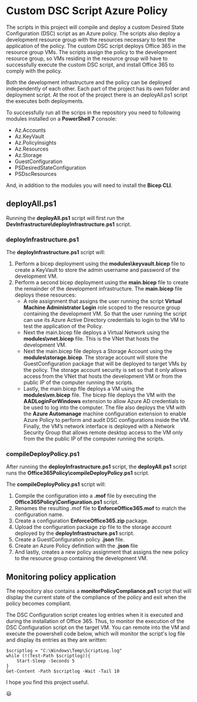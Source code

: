 # Custom DSC Script Azure Policy

The scripts in this project will compile and deploy a custom Desired State Configuration (DSC) script as an Azure policy. The scripts also deploy a development resource group with the resources necessary to test the application of the policy. The custom DSC script deploys Office 365 in the resource group VMs. The scripts assign the policy to the development resource group, so VMs residing in the resource group will have to successfully execute the custom DSC script, and install Office 365 to comply with the policy. 

Both the development infrastructure and the policy can be deployed independently of each other. Each part of the project has its own folder and deployment script. At the root of the project there is an deployAll.ps1 script the executes both deployments.

To successfully run all the scrips in the repository you need to following modules installed on a **PowerShell 7** console:

* Az.Accounts
* Az.KeyVault
* Az.PolicyInsights
* Az.Resources
* Az.Storage
* GuestConfiguration
* PSDesiredStateConfiguration
* PSDscResources

And, in addition to the modules you will need to install the **Bicep CLI**.

## deployAll.ps1

Running the **deployAll.ps1** script will first run the **DevInfrastructure\deployInfrastructure.ps1** script.

### deployInfrastructure.ps1

The **deployInfrastructure.ps1** script will:

1. Perform a bicep deployment using the **modules\keyvault.bicep** file to create a KeyVault to store the admin username and password of the development VM.
2. Perform a second bicep deployment using the **main.bicep** file to create the remainder of the development infrastructure. The **main.bicep** file deploys these resources:
    - A role assignment that assigns the user running the script **Virtual Machine Administrator Login** role scoped to the resource group containing the development VM. So that the user running the script can use its Azure Active Directory credentials to login to the VM to test the application of the Policy.
    - Next the main.bicep file deploys a Virtual Network using the **modules\vnet.bicep** file. This is the VNet that hosts the development VM.
    - Next the main.bicep file deploys a Storage Account using the **modules\storage.bicep**. The storage account will store the GuestConfiguration package that will be deployed to target VMs by the policy. The storage account security is set so that it only allows access from the VNet that hosts the development VM or from the public IP of the computer running the scripts.
    - Lastly, the main.bicep file deploys a VM using the **modules\vm.bicep** file. The bicep file deploys the VM with the **AADLoginForWindows** extension to allow Azure AD credentials to be used to log into the computer. The file also deploys the VM with the **Azure Automanage** machine configuration extension to enable Azure Policy to perform and audit DSC configurations inside the VM. Finally, the VM’s network interface is deployed with a Network Security Group that allows remote desktop access to the VM only from the the public IP of the computer running the scripts.

### compileDeployPolicy.ps1

After running the **deployInfrastructure.ps1** script, the **deployAll.ps1** script runs the **Office365Policy\compileDeployPolicy.ps1** script.

The **compileDeployPolicy.ps1** script will:

1. Compile the configuration into a **.mof** file by executing the **Office365Policy\Configuration.ps1** script.
2. Renames the resulting .mof file to **EnforceOffice365.mof** to match the configuration name.
3. Create a configuration **EnforceOffice365.zip** package.
4. Upload the configuration package zip file to the storage account deployed by the **deployInfrastructure.ps1** script.
5. Create a GuestConfiguration policy **.json** file.
6. Create an Azure Policy definition with the **.json** file
7. And lastly, creates a new policy assignment that assigns the new policy to the resource group containing the development VM.

## Monitoring policy application

The repository also contains a **monitorPolicyCompliance.ps1** script that will display the current state of the compliance of the policy and exit when the policy becomes compliant.

The DSC Configuration script creates log entries when it is executed and during the installation of Office 365. Thus, to monitor the execution of the DSC Configuration script on the target VM. You can remote into the VM and execute the powershell code below, which will monitor the script's log file and display its entries as they are written:

```
$scriptlog = "C:\Windows\Temp\ScriptLog.log"
while (!(Test-Path $scriptlog)){
    Start-Sleep -Seconds 5
}
Get-Content -Path $scriptlog -Wait -Tail 10
```

I hope you find this project useful.

:smiley: